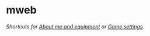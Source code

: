# mweb
<h6>Shortcuts for <a href="https://github.com/TheMichalBr/mweb/blob/main/about_me_and_equipment.md">About me and equipment</a> or <a href="https://github.com/TheMichalBr/mweb/blob/main/game_settings.md">Game settings</a>.</h6>
